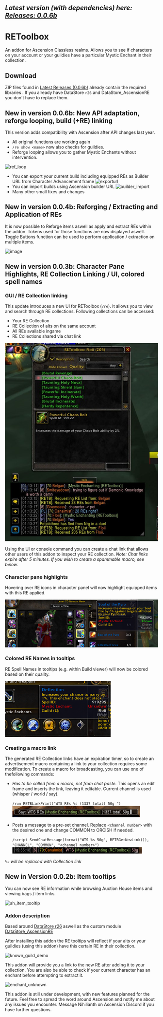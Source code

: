 ## _Latest version (with dependencies) here: [Releases: 0.0.6b](https://github.com/Nihilianth/REToolbox/releases/tag/v0.0.6b)_

# REToolbox
An addon for Ascension Classless realms. Allows you to see if characters on your account or your guildies have a particular Mystic Enchant in their collection.

## Download

ZIP files found in [Latest Releases (0.0.6b)](https://github.com/Nihilianth/REToolbox/releases/tag/v0.0.6b) already contain the required libraries . If you already have DataStore ``r26`` and DataStore_AscensionRE you don't have to replace them.

## New in version 0.0.6b: New API adaptation, reforge looping, build (+RE) linking
This version adds compatibility with Ascension after API changes last year.
- All original functions are working again
- ``/re show <name>`` now also checks for guildies.
- Reforge looping allows you to gather Mystic Enchants without intervention.

![ref_loop](https://user-images.githubusercontent.com/6731717/154855722-5b50d1ea-ff92-4f01-8879-06f2399a4059.png)
- You can export your current build including equipped REs as Builder URL from Character Advancement frame
![exporturl](https://user-images.githubusercontent.com/6731717/154855728-bf276aaa-8b45-4939-b018-49979f19da1c.png)
- You can import builds using Ascension builder URL
![builder_import](https://user-images.githubusercontent.com/6731717/154855747-0162406f-b60b-47ac-b7b2-5a09f2114e99.png)
- Many other small fixes and changes

## New in version 0.0.4b: Reforging / Extracting and Application of REs

It is now possible to Reforge items aswell as apply and extract REs within the addon. Tokens used for those functions are now displayed aswell.
Toggle Buttons function can be used to perform application / extraction on multiple items.

![image](https://user-images.githubusercontent.com/6731717/116002479-38e6f800-a5fa-11eb-8a81-89a06ac8482b.png)

## New in version 0.0.3b: Character Pane Highlights, RE Collection Linking / UI, colored spell names

### GUI / RE Collection linking
This update introduces a new UI for REToolbox (``/re``). It allows you to view and search through RE collections. Following collections can be accessed:

- Your RE Collection
- RE Collection of alts on the same account
- All REs available ingame
- RE Collections shared via chat link

![re_toolbox_gui](images/cut.jpg)

Using the UI or console command you can create a chat link that allows other users of this addon to inspect your RE collection. 
_Note: Chat links expire after 5 minutes. If you wish to create a spammable macro, see below._

### Character pane highlights
Hovering over RE icons in character panel will now highlight equipped items with this RE applied.

![re_toolbox_chars](images/image_char_highlight.png)

### Colored RE Names in tooltips
RE Spell Names in tooltips (e.g. within Build viewer) will now be colored based on their quality.

![re_toolbox_color](images/image_re_tooltip_color.png)

### Creating a macro link
The generated RE Collection links have an expiration timer, so to create an advertisement macro containing a link to your collection requires some modification. To create a macro for broadcasting, you can use one of thefollowing commands:

- _Has to be called from a macro, not from chat paste._ This opens an edit frame and inserts the link, leaving it editable. Current channel is used (whisper / world / say).

    ``/run RETBLinkPrint("WTS REs %s (1337 total) 50g ")``
    ![example_macro_1](images/re_macro_1.png)
- Posts a message to a pre-set channel. Replace ``<channel number>`` with the desired one and change COMMON to ORCISH if needed.
  
    ``/script SendChatMessage(format("WTS %s 50g", RETBGetNewLink()), "CHANNEL", "COMMON", "<channel number>")``
    ![example_macro_1](images/re_macro_2.png)

_``%s`` will be replaced with Collection link_

## New in Version 0.0.2b: Item tooltips

You can now see RE information while browsing Auction House items and viewing bags / item links.


![ah_item_tooltip](https://user-images.githubusercontent.com/6731717/113595889-e2f5e480-9639-11eb-8c06-019914d3b61f.png)


### Addon description
Based around [DataStore r26](https://www.curseforge.com/wow/addons/datastore/files/437591) aswell as the custom module [DataStore_AscensionRE](https://github.com/Nihilianth/DataStore_AscensionRE)


After installing this addon the RE tooltips will reflect if your alts or your guildies (using this addon) have this certain RE in their collection.


![known_guild_demo](https://user-images.githubusercontent.com/6731717/113483263-d2f7cc80-94a2-11eb-991a-5077097ade52.png)

This addon will provide you a link to the new RE after adding it to your collection. You are also be able to check if your current character has an enchant before attempting to extract it.


![enchant_unknown](https://user-images.githubusercontent.com/6731717/113483252-c96e6480-94a2-11eb-9809-59cfa56a9fea.png)

This addon is still under development, with new features planned for the future. Feel free to spread the word around Ascension and notify me about any issues you encounter. Message Nihilianth on Ascension Discord if you have further questions.
